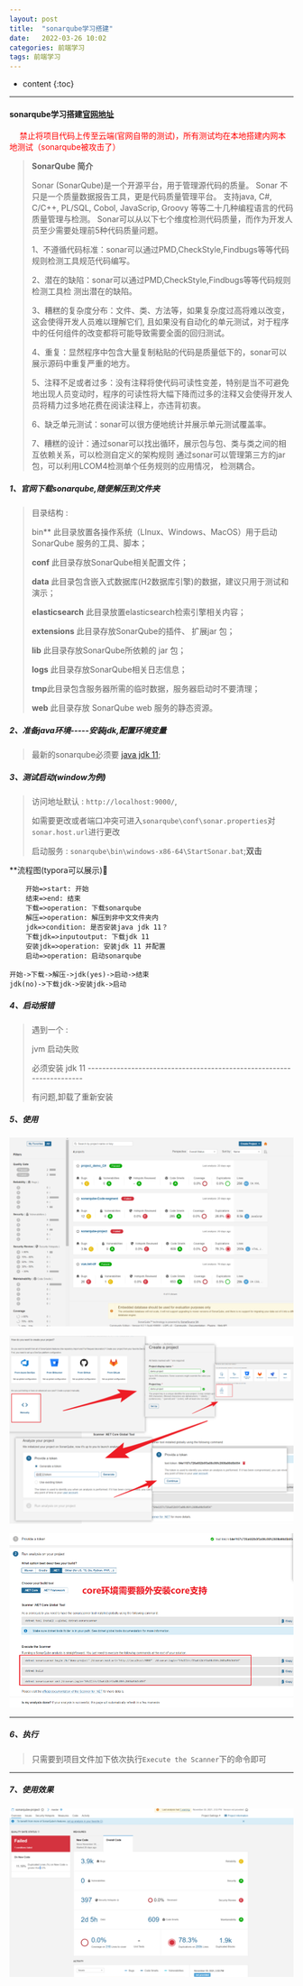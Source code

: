 ```yaml
---
layout: post
title:  "sonarqube学习搭建"
date:   2022-03-26 10:02
categories: 前端学习
tags: 前端学习
---
```

* content
{:toc}
------

####  sonarqube学习搭建[官网地址](https://www.sonarqube.org/)

　<font color=FF0000> 禁止将项目代码上传至云端(官网自带的测试)，所有测试均在本地搭建内网本地测试（sonarqube被攻击了） </font>

> **SonarQube 简介**
>
> Sonar (SonarQube)是一个开源平台，用于管理源代码的质量。 Sonar 不只是一个质量数据报告工具，更是代码质量管理平台。 支持java, C#, C/C++, PL/SQL, Cobol, JavaScrip, Groovy 等等二十几种编程语言的代码质量管理与检测。 Sonar可以从以下七个维度检测代码质量，而作为开发人员至少需要处理前5种代码质量问题。
>
> 1、不遵循代码标准：sonar可以通过PMD,CheckStyle,Findbugs等等代码规则检测工具规范代码编写。
>
> 2、潜在的缺陷：sonar可以通过PMD,CheckStyle,Findbugs等等代码规则检测工具检 测出潜在的缺陷。
>
> 3、糟糕的复杂度分布：文件、类、方法等，如果复杂度过高将难以改变，这会使得开发人员难以理解它们, 且如果没有自动化的单元测试，对于程序中的任何组件的改变都将可能导致需要全面的回归测试。
>
> 4、重复：显然程序中包含大量复制粘贴的代码是质量低下的，sonar可以展示源码中重复严重的地方。
>
> 5、注释不足或者过多：没有注释将使代码可读性变差，特别是当不可避免地出现人员变动时，程序的可读性将大幅下降而过多的注释又会使得开发人员将精力过多地花费在阅读注释上，亦违背初衷。
>
> 6、缺乏单元测试：sonar可以很方便地统计并展示单元测试覆盖率。
>
> 7、糟糕的设计：通过sonar可以找出循环，展示包与包、类与类之间的相互依赖关系，可以检测自定义的架构规则 通过sonar可以管理第三方的jar包，可以利用LCOM4检测单个任务规则的应用情况， 检测耦合。

##### 1、官网下载sonarqube,随便解压到文件夹

> 目录结构 :
>
> bin** 此目录放置各操作系统（LInux、Windows、MacOS）用于启动 SonarQube 服务的工具、脚本；
>
> **conf** 此目录存放SonarQube相关配置文件；
>
> **data** 此目录包含嵌入式数据库(H2数据库引擎)的数据，建议只用于测试和演示；
>
> **elasticsearch** 此目录放置elasticsearch检索引擎相关内容；
>
> **extensions** 此目录存放SonarQube的插件、 扩展jar 包；
>
> **lib** 此目录存放SonarQube所依赖的 jar 包；
>
> **logs** 此目录存放SonarQube相关日志信息；
>
> **tmp**此目录包含服务器所需的临时数据，服务器启动时不要清理；
>
> **web** 此目录存放 SonarQube web 服务的静态资源。

##### 2、准备java环境-----安装jdk,配置环境变量

> 最新的sonarqube必须要 [java jdk 11](https://www.oracle.com/java/technologies/javase/jdk11-archive-downloads.html);

##### 3、测试启动(window为例)

> 访问地址默认 : `http://localhost:9000/`,
>
> 如需要更改或者端口冲突可进入`sonarqube\conf\sonar.properties`对`sonar.host.url`进行更改
>
> 启动服务 : `sonarqube\bin\windows-x86-64\StartSonar.bat`;**双击**

**流程图(typora可以展示)🌈

```flow
	开始=>start: 开始     
    结束=>end: 结束 
    下载=>operation: 下载sonarqube
    解压=>operation: 解压到非中文文件夹内
    jdk=>condition: 是否安装java jdk 11？
    下载jdk=>inputoutput: 下载jdk 11
    安装jdk=>operation: 安装jdk 11 并配置
    启动=>operation: 启动sonarqube

开始->下载->解压->jdk(yes)->启动->结束
jdk(no)->下载jdk->安装jdk->启动
```

##### 4、启动报错

> 遇到一个 : 
>
> jvm 启动失败
>
> 必须安装 jdk 11 ----------------------------------------------------------------------
>
> 有问题,卸载了重新安装

##### 5、使用

![61bfe986f3b3560001bb1481.png](https://github.com/Quietly-20201113/PictureSpace/blob/main/sonarqube/61bfe986f3b3560001bb1481.png?raw=true)


![61bfea8dfafd5900011f8e30.png](https://github.com/Quietly-20201113/PictureSpace/blob/main/sonarqube/61bfea8dfafd5900011f8e30.png?raw=true)


![61bfea9174c73a0001ed9b2b.png](https://github.com/Quietly-20201113/PictureSpace/blob/main/sonarqube/61bfea9174c73a0001ed9b2b.png?raw=true)

****

##### 6、执行

> 只需要到项目文件加下依次执行`Execute the Scanner`下的命令即可

****

##### 7、使用效果

![61bfeb23de155200018bb364.png](https://github.com/Quietly-20201113/PictureSpace/blob/main/sonarqube/61bfeb23de155200018bb364.png?raw=true)